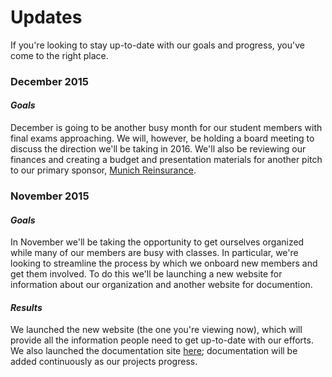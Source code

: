# Updates

If you're looking to stay up-to-date with our goals and progress, you've come to the right place.

### December 2015
#### _Goals_
December is going to be another busy month for our student members with final exams approaching. We will, however, be holding a board meeting to discuss the direction we'll be taking in 2016. We'll also be reviewing our finances and creating a budget and presentation materials for another pitch to our primary sponsor, [Munich Reinsurance](http://www.munichre.com/en/homepage/index.html).

### November 2015
#### _Goals_
In November we'll be taking the opportunity to get ourselves organized while many of our members are busy with classes. In particular, we're looking to streamline the process by which we onboard new members and get them involved. To do this we'll be launching a new website for information about our organization and another website for documention.
#### _Results_
We launched the new website (the one you're viewing now), which will provide all the information people need to get up-to-date with our efforts. We also launched the documentation site [here](http://docs.driveai.org); documentation will be added continuously as our projects progress.
